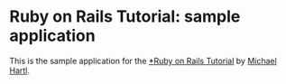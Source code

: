 # Ruby on Rails Tutorial: sample application

This is the sample application for
the [*Ruby on Rails Tutorial](http:://railstutorial.org)
by [Michael Hartl](http://michaelhartl.com/).